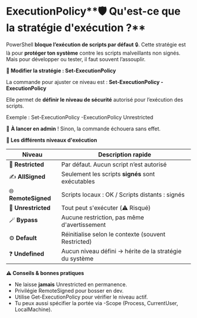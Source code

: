 # ExecutionPolicy**🛡️ Qu'est-ce que la stratégie d'exécution ?**

PowerShell **bloque l’exécution de scripts par défaut** 🔒. Cette stratégie est là pour **protéger ton système** contre les scripts malveillants non signés. Mais pour développer ou tester, il faut souvent l’assouplir.



**🧰 Modifier la stratégie : Set-ExecutionPolicy**

La commande pour ajuster ce niveau est : **Set-ExecutionPolicy -ExecutionPolicy <valeur>**

Elle permet de **définir le niveau de sécurité** autorisé pour l’exécution des scripts.

Exemple : Set-ExecutionPolicy -ExecutionPolicy Unrestricted

📌 **À lancer en admin** ! Sinon, la commande échouera sans effet.



**🧱 Les différents niveaux d'exécution**

| **Niveau** | **Description rapide** |
|----|----|
| 🔐 **Restricted** | Par défaut. Aucun script n’est autorisé |
| ✍️ **AllSigned** | Seulement les scripts **signés** sont exécutables |
| 🌐 **RemoteSigned** | Scripts locaux : OK / Scripts distants : signés |
| 🚫 **Unrestricted** | Tout peut s'exécuter (⚠️ Risqué) |
| 🪄 **Bypass** | Aucune restriction, pas même d'avertissement |
| ⚙️ **Default** | Réinitialise selon le contexte (souvent Restricted) |
| ❓ **Undefined** | Aucun niveau défini → hérite de la stratégie du système |





**⚠️ Conseils & bonnes pratiques**

- Ne laisse **jamais** Unrestricted en permanence.
- Privilégie RemoteSigned pour bosser en dev.
- Utilise Get-ExecutionPolicy pour vérifier le niveau actif.
- Tu peux aussi spécifier la portée via -Scope (Process, CurrentUser, LocalMachine).
